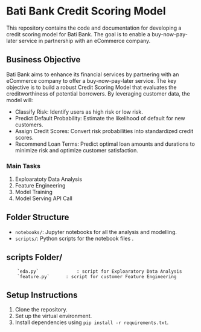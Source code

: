 # Bati Bank Credit Scoring Model

This repository contains the code and documentation for developing a credit scoring model for Bati Bank. The goal is to enable a buy-now-pay-later service in partnership with an eCommerce company.

## Business Objective

Bati Bank aims to enhance its financial services by partnering with an eCommerce company to offer a buy-now-pay-later service. The key objective is to build a robust Credit Scoring Model that evaluates the creditworthiness of potential borrowers. By leveraging customer data, the model will:

- Classify Risk: Identify users as high risk or low risk.
- Predict Default Probability: Estimate the likelihood of default for new customers.
- Assign Credit Scores: Convert risk probabilities into standardized credit scores.
- Recommend Loan Terms: Predict optimal loan amounts and durations to minimize risk and optimize customer satisfaction.

### Main Tasks

1. Exploaratoty Data Analysis
2. Feature Engineering
3. Model Training
4. Model Serving API Call

## Folder Structure

- `notebooks/`: Jupyter notebooks for all the analysis and modelling.
- `scripts/`: Python scripts for the notebook files .

## scripts Folder/

```
    `eda.py`              : script for Exploaratory Data Analysis 
    `feature.py`      : script for customer Feature Engineering 

```

## Setup Instructions

1. Clone the repository.
2. Set up the virtual environment.
3. Install dependencies using `pip install -r requirements.txt`.